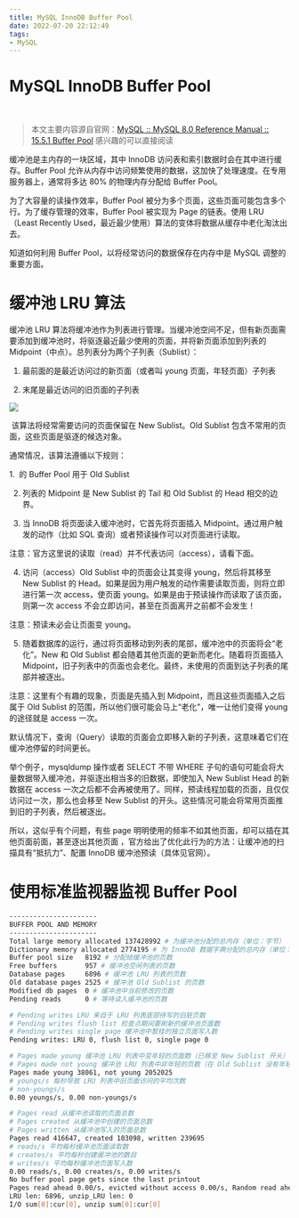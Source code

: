 ```yaml
---
title: MySQL InnoDB Buffer Pool
date: 2022-07-20 22:12:49
tags:
- MySQL
---
```


# MySQL InnoDB Buffer Pool
​
> 本文主要内容源自官网：[MySQL :: MySQL 8.0 Reference Manual :: 15.5.1 Buffer Pool](https://dev.mysql.com/doc/refman/8.0/en/innodb-buffer-pool.html)
> 感兴趣的可以直接阅读

​缓冲池是主内存的一块区域，其中 InnoDB 访问表和索引数据时会在其中进行缓存。Buffer Pool 允许从内存中访问频繁使用的数据，这加快了处理速度。在专用服务器上，通常将多达 80% 的物理内存分配给 Buffer Pool。

为了大容量的读操作效率，Buffer Pool 被分为多个页面，这些页面可能包含多个行。为了缓存管理的效率，Buffer Pool 被实现为 Page 的链表。使用 LRU （Least Recently Used，最近最少使用）算法的变体将数据从缓存中老化淘汰出去。


知道如何利用 Buffer Pool，以将经常访问的数据保存在内存中是 MySQL 调整的重要方面。

# 缓冲池 LRU 算法

缓冲池 LRU 算法将缓冲池作为列表进行管理。当缓冲池空间不足，但有新页面需要添加到缓冲池时，将驱逐最近最少使用的页面，并将新页面添加到列表的 Midpoint（中点）。总列表分为两个子列表（Sublist）：

1. 最前面的是最近访问过的新页面（或者叫 young 页面，年轻页面）子列表

2. 末尾是最近访问的旧页面的子列表


<img src="https://img-blog.csdnimg.cn/20210201232619278.png?x-oss-process=image/watermark,type_ZmFuZ3poZW5naGVpdGk,shadow_10,text_aHR0cHM6Ly9ibG9nLmNzZG4ubmV0L3FxXzM5MjkxOTE5,size_16,color_FFFFFF,t_70">


​
该算法将经常需要访问的页面保留在 New Sublist。Old Sublist 包含不常用的页面，这些页面是驱逐的候选对象。

通常情况，该算法遵循以下规则：

1.  的 Buffer Pool 用于 Old Sublist

2. 列表的 Midpoint 是 New Sublist 的 Tail 和 Old Sublist 的 Head 相交的边界。

3. 当 InnoDB 将页面读入缓冲池时，它首先将页面插入 Midpoint。通过用户触发的动作（比如 SQL 查询）或者预读操作可以对页面进行读取。

注意：官方这里说的读取（read）并不代表访问（access），请看下面。

4. 访问（access）Old Sublist 中的页面会让其变得 young，然后将其移至 New Sublist 的 Head。如果是因为用户触发的动作需要读取页面，则将立即进行第一次 access，使页面 young。如果是由于预读操作而读取了该页面，则第一次 access 不会立即访问，甚至在页面离开之前都不会发生！

注意：预读未必会让页面变 young。

5. 随着数据库的运行，通过将页面移动到列表的尾部，缓冲池中的页面将会“老化”。New 和 Old Sublist 都会随着其他页面的更新而老化。随着将页面插入 Midpoint，旧子列表中的页面也会老化。最终，未使用的页面到达子列表的尾部并被逐出。

注意：这里有个有趣的现象，页面是先插入到 Midpoint，而且这些页面插入之后属于 Old Sublist 的范围，所以他们很可能会马上“老化”，唯一让他们变得 young 的途径就是 access 一次。

默认情况下，查询（Query）读取的页面会立即移入新的子列表，这意味着它们在缓冲池停留的时间更长。

举个例子，mysqldump 操作或者 SELECT 不带 WHERE 子句的语句可能会将大量数据带入缓冲池，并驱逐出相当多的旧数据，即使加入 New Sublist Head 的新数据在 access 一次之后都不会再被使用了。同样，预读线程加载的页面，且仅仅访问过一次，那么也会移至 New Sublist 的开头。这些情况可能会将常用页面推到旧的子列表，然后被逐出。

所以，这似乎有个问题，有些 page 明明使用的频率不如其他页面，却可以插在其他页面前面，甚至逐出其他页面 ，官方给出了优化此行为的方法：让缓冲池的扫描具有“抵抗力”、配置 InnoDB 缓冲池预读（具体见官网）。

# 使用标准监视器监视 Buffer Pool


```bash
----------------------
BUFFER POOL AND MEMORY
----------------------
Total large memory allocated 137428992 # 为缓冲池分配的总内存（单位：字节）
Dictionary memory allocated 2774195 # 为 InnoDB 数据字典分配的总内存（单位：字节）
Buffer pool size   8192 # 分配给缓冲池的页数
Free buffers       957 # 缓冲池空闲列表的页数
Database pages     6896 # 缓冲池 LRU 列表的页数
Old database pages 2525 # 缓冲池 Old Sublist 的页数
Modified db pages  0 # 缓冲池中当前修改的页数
Pending reads      0 # 等待读入缓冲池的页数

# Pending writes LRU 来自于 LRU 列表底部待写的旧脏页数
# Pending writes flush list 检查点期间要刷新的缓冲池页面数
# Pending writes single page 缓冲池中暂挂的独立页面写入数
Pending writes: LRU 0, flush list 0, single page 0

# Pages made young 缓冲池 LRU 列表中变年轻的页面数（已移至 New Sublist 开头）
# Pages made not young 缓冲池 LRU 列表中非年轻的页数（在 Old Sublist 没有年轻的页面）
Pages made young 38061, not young 2052025
# youngs/s 每秒导致 LRU 列表中旧页面访问的平均次数
# non-youngs/s 
0.00 youngs/s, 0.00 non-youngs/s

# Pages read 从缓冲池读取的页面总数
# Pages created 从缓冲池中创建的页面总数
# Pages written 从缓冲池写入的页面总数
Pages read 416647, created 103098, written 239695
# reads/s 平均每秒缓冲池页面读取数
# creates/s 平均每秒创建缓冲池的数目
# writes/s 平均每秒缓冲池页面写入数
0.00 reads/s, 0.00 creates/s, 0.00 writes/s
No buffer pool page gets since the last printout
Pages read ahead 0.00/s, evicted without access 0.00/s, Random read ahead 0.00/s
LRU len: 6896, unzip_LRU len: 0
I/O sum[0]:cur[0], unzip sum[0]:cur[0]

```
​